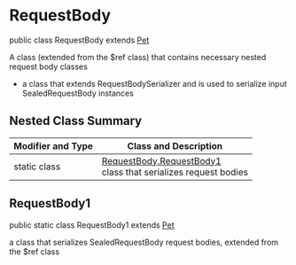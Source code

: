 # RequestBody

public class RequestBody extends [Pet](../../components/requestbodies/Pet.md)

A class (extended from the $ref class) that contains necessary nested request body classes
- a class that extends RequestBodySerializer and is used to serialize input SealedRequestBody instances

## Nested Class Summary
| Modifier and Type | Class and Description |
| ----------------- | --------------------- |
| static class | [RequestBody.RequestBody1](#requestbody1)<br> class that serializes request bodies |

## RequestBody1
public static class RequestBody1 extends [Pet](../../components/requestbodies/Pet.md#pet1)<br>

a class that serializes SealedRequestBody request bodies, extended from the $ref class

